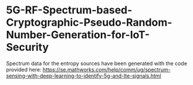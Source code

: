 # 5G-RF-Spectrum-based-Cryptographic-Pseudo-Random-Number-Generation-for-IoT-Security

Spectrum data for the entropy sources have been generated with the code provided here:
https://se.mathworks.com/help/comm/ug/spectrum-sensing-with-deep-learning-to-identify-5g-and-lte-signals.html
